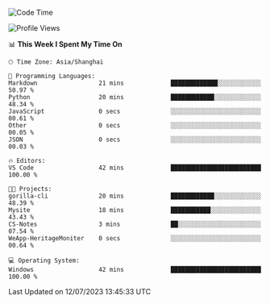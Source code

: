 <!--START_SECTION:waka-->
![Code Time](http://img.shields.io/badge/Code%20Time-1%2C038%20hrs%2059%20mins-blue)

![Profile Views](http://img.shields.io/badge/Profile%20Views-2-blue)

📊 **This Week I Spent My Time On** 

```text
🕑︎ Time Zone: Asia/Shanghai

💬 Programming Languages: 
Markdown                 21 mins             █████████████░░░░░░░░░░░░   50.97 % 
Python                   20 mins             ████████████░░░░░░░░░░░░░   48.34 % 
JavaScript               0 secs              ░░░░░░░░░░░░░░░░░░░░░░░░░   00.61 % 
Other                    0 secs              ░░░░░░░░░░░░░░░░░░░░░░░░░   00.05 % 
JSON                     0 secs              ░░░░░░░░░░░░░░░░░░░░░░░░░   00.03 % 

🔥 Editors: 
VS Code                  42 mins             █████████████████████████   100.00 % 

🐱‍💻 Projects: 
gorilla-cli              20 mins             ████████████░░░░░░░░░░░░░   48.39 % 
Mysite                   18 mins             ███████████░░░░░░░░░░░░░░   43.43 % 
CS-Notes                 3 mins              ██░░░░░░░░░░░░░░░░░░░░░░░   07.54 % 
WeApp-HeritageMoniter    0 secs              ░░░░░░░░░░░░░░░░░░░░░░░░░   00.64 % 

💻 Operating System: 
Windows                  42 mins             █████████████████████████   100.00 % 
```


 Last Updated on 12/07/2023 13:45:33 UTC
<!--END_SECTION:waka-->